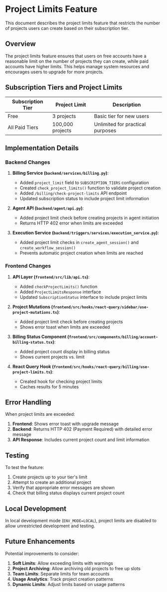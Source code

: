 # Project Limits Feature

This document describes the project limits feature that restricts the number of projects users can create based on their subscription tier.

## Overview

The project limits feature ensures that users on free accounts have a reasonable limit on the number of projects they can create, while paid accounts have higher limits. This helps manage system resources and encourages users to upgrade for more projects.

## Subscription Tiers and Project Limits

| Subscription Tier | Project Limit | Description |
|-------------------|---------------|-------------|
| Free | 3 projects | Basic tier for new users |
| All Paid Tiers | 100,000 projects | Unlimited for practical purposes |

## Implementation Details

### Backend Changes

1. **Billing Service (`backend/services/billing.py`)**:
   - Added `project_limit` field to `SUBSCRIPTION_TIERS` configuration
   - Created `check_project_limits()` function to validate project creation
   - Added `/billing/check-project-limits` API endpoint
   - Updated subscription status to include project limit information

2. **Agent API (`backend/agent/api.py`)**:
   - Added project limit check before creating projects in agent initiation
   - Returns HTTP 402 error when limits are exceeded

3. **Execution Service (`backend/triggers/services/execution_service.py`)**:
   - Added project limit checks in `create_agent_session()` and `create_workflow_session()`
   - Prevents automatic project creation when limits are reached

### Frontend Changes

1. **API Layer (`frontend/src/lib/api.ts`)**:
   - Added `checkProjectLimits()` function
   - Added `ProjectLimitsResponse` interface
   - Updated `SubscriptionStatus` interface to include project limits

2. **Project Mutations (`frontend/src/hooks/react-query/sidebar/use-project-mutations.ts`)**:
   - Added project limit check before creating projects
   - Shows error toast when limits are exceeded

3. **Billing Status Component (`frontend/src/components/billing/account-billing-status.tsx`)**:
   - Added project count display in billing status
   - Shows current projects vs. limit

4. **React Query Hook (`frontend/src/hooks/react-query/billing/use-project-limits.ts`)**:
   - Created hook for checking project limits
   - Caches results for 5 minutes

## Error Handling

When project limits are exceeded:

1. **Frontend**: Shows error toast with upgrade message
2. **Backend**: Returns HTTP 402 (Payment Required) with detailed error message
3. **API Response**: Includes current project count and limit information

## Testing

To test the feature:

1. Create projects up to your tier's limit
2. Attempt to create an additional project
3. Verify that appropriate error messages are shown
4. Check that billing status displays current project count

## Local Development

In local development mode (`ENV_MODE=LOCAL`), project limits are disabled to allow unrestricted development and testing.

## Future Enhancements

Potential improvements to consider:

1. **Soft Limits**: Allow exceeding limits with warnings
2. **Project Archiving**: Allow archiving old projects to free up slots
3. **Team Limits**: Separate limits for team accounts
4. **Usage Analytics**: Track project creation patterns
5. **Dynamic Limits**: Adjust limits based on usage patterns